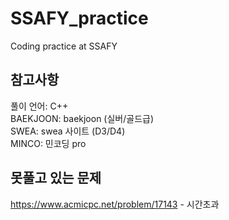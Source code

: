 # SSAFY_practice
Coding practice at SSAFY

## 참고사항  
풀이 언어: C++  
BAEKJOON: baekjoon (실버/골드급)  
SWEA: swea 사이트 (D3/D4)  
MINCO: 민코딩 pro  

## 못풀고 있는 문제
https://www.acmicpc.net/problem/17143 - 시간초과
